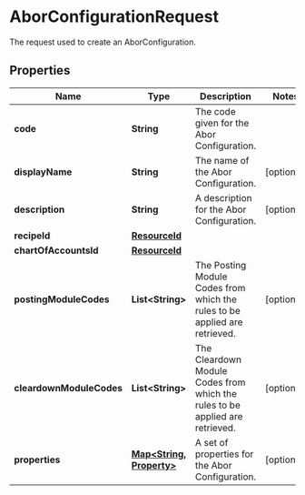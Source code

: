 

# AborConfigurationRequest

The request used to create an AborConfiguration.

## Properties

| Name | Type | Description | Notes |
|------------ | ------------- | ------------- | -------------|
|**code** | **String** | The code given for the Abor Configuration. |  |
|**displayName** | **String** | The name of the Abor Configuration. |  [optional] |
|**description** | **String** | A description for the Abor Configuration. |  [optional] |
|**recipeId** | [**ResourceId**](ResourceId.md) |  |  |
|**chartOfAccountsId** | [**ResourceId**](ResourceId.md) |  |  |
|**postingModuleCodes** | **List&lt;String&gt;** | The Posting Module Codes from which the rules to be applied are retrieved. |  [optional] |
|**cleardownModuleCodes** | **List&lt;String&gt;** | The Cleardown Module Codes from which the rules to be applied are retrieved. |  [optional] |
|**properties** | [**Map&lt;String, Property&gt;**](Property.md) | A set of properties for the Abor Configuration. |  [optional] |



